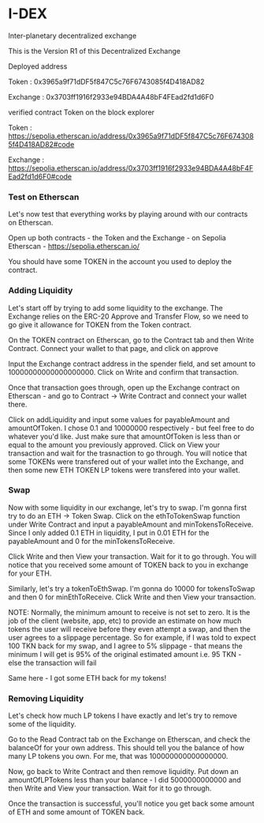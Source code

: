 # I-DEX

Inter-planetary decentralized exchange

This is the Version R1 of this Decentralized Exchange

Deployed address

Token : 0x3965a9f71dDF5f847C5c76F6743085f4D418AD82

Exchange : 0x3703ff1916f2933e94BDA4A48bF4FEad2fd1d6F0

verified contract Token on the block explorer

Token : https://sepolia.etherscan.io/address/0x3965a9f71dDF5f847C5c76F6743085f4D418AD82#code

Exchange : https://sepolia.etherscan.io/address/0x3703ff1916f2933e94BDA4A48bF4FEad2fd1d6F0#code

### Test on Etherscan

Let's now test that everything works by playing around with our contracts on Etherscan.

Open up both contracts - the Token and the Exchange - on Sepolia Etherscan - https://sepolia.etherscan.io/

You should have some TOKEN in the account you used to deploy the contract.

### Adding Liquidity

Let's start off by trying to add some liquidity to the exchange. The Exchange relies on the ERC-20 Approve and Transfer Flow, so we need to go give it allowance for TOKEN from the Token contract.

On the TOKEN contract on Etherscan, go to the Contract tab and then Write Contract. Connect your wallet to that page, and click on approve

Input the Exchange contract address in the spender field, and set amount to 10000000000000000000. Click on Write and confirm that transaction.

Once that transaction goes through, open up the Exchange contract on Etherscan - and go to Contract → Write Contract and connect your wallet there.

Click on addLiquidity and input some values for payableAmount and amountOfToken. I chose 0.1 and 10000000 respectively - but feel free to do whatever you'd like. Just make sure that amountOfToken is less than or equal to the amount you previously approved. Click on View your transaction and wait for the trasnaction to go through. You will notice that some TOKENs were transfered out of your wallet into the Exchange, and then some new ETH TOKEN LP tokens were transfered into your wallet.

### Swap

Now with some liquidity in our exchange, let's try to swap. I'm gonna first try to do an ETH → Token Swap. Click on the ethToTokenSwap function under Write Contract and input a payableAmount and minTokensToReceive. Since I only added 0.1 ETH in liquidity, I put in 0.01 ETH for the payableAmount and 0 for the minTokensToReceive.

Click Write and then View your transaction. Wait for it to go through. You will notice that you received some amount of TOKEN back to you in exchange for your ETH.

Similarly, let's try a tokenToEthSwap. I'm gonna do 10000 for tokensToSwap and then 0 for minEthToReceive. Click Write and then View your transaction.

NOTE: Normally, the minimum amount to receive is not set to zero. It is the job of the client (website, app, etc) to provide an estimate on how much tokens the user will receive before they even attempt a swap, and then the user agrees to a slippage percentage. So for example, if I was told to expect 100 TKN back for my swap, and I agree to 5% slippage - that means the minimum I will get is 95% of the original estimated amount i.e. 95 TKN - else the transaction will fail

Same here - I got some ETH back for my tokens!

### Removing Liquidity

Let's check how much LP tokens I have exactly and let's try to remove some of the liquidity.

Go to the Read Contract tab on the Exchange on Etherscan, and check the balanceOf for your own address. This should tell you the balance of how many LP tokens you own. For me, that was 100000000000000000.

Now, go back to Write Contract and then remove liquidity. Put down an amountOfLPTokens less than your balance - I did 5000000000000 and then Write and View your transaction. Wait for it to go through.

Once the transaction is successful, you'll notice you get back some amount of ETH and some amount of TOKEN back.
